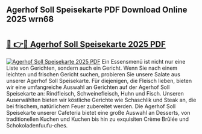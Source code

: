 ## Agerhof Soll Speisekarte PDF Download Online 2025 wrn68

# <h2><a href="http://gc5h26.nevu.top/?p=Agerhof+Soll+Speisekarte">🔗 👉🔴 Agerhof Soll Speisekarte 2025 PDF</a></h2>

[![Agerhof Soll Speisekarte 2025 PDF](https://i.imgur.com/dBaPXMq.png)](http://gc5h26.nevu.top/?p=Agerhof+Soll+Speisekarte)
Ein Essensmenü ist nicht nur eine Liste von Gerichten, sondern auch ein Gericht. Wenn Sie nach einem leichten und frischen Gericht suchen, probieren Sie unsere Salate aus unserer Agerhof Soll Speisekarte. Für diejenigen, die Fleisch lieben, bieten wir eine umfangreiche Auswahl an Gerichten auf der Agerhof Soll Speisekarte an: Rindfleisch, Schweinefleisch, Huhn und Fisch. Unseren Auserwählten bieten wir köstliche Gerichte wie Schaschlik und Steak an, die bei frischem, natürlichem Feuer zubereitet werden. Die Agerhof Soll Speisekarte unserer Cafeteria bietet eine große Auswahl an Desserts, von traditionellen Kuchen und Kuchen bis hin zu exquisiten Crème Brûlée und Schokoladenfuufu-ches.

